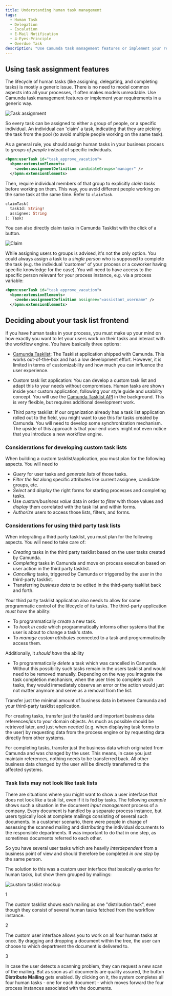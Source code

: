 ```yaml
---
title: Understanding human task management
tags:
  - Human Task
  - Delegation
  - Escalation
  - E-Mail Notification
  - 4-Eyes-Principle
  - Overdue Task
description: "Use Camunda task management features or implement your requirements in a generic way for readable models."
---
```


## Using task assignment features

The lifecycle of human tasks (like assigning, delegating, and completing tasks) is mostly a generic issue. There is no need to model common aspects into all your processes, if often makes models unreadable. Use Camunda task management features or implement your requirements in a generic way.

![Task assignment](understanding-human-tasks-management-assets/human-tasks.png)

So every task can be assigned to either a group of people, or a specific individual. An individual can 'claim' a task, indicating that they are picking the task from the pool (to avoid multiple people working on the same task).

As a general rule, you should assign human tasks in your business process to _groups of people_ instead of specific individuals.

```xml
<bpmn:userTask id="task_approve_vacation">
  <bpmn:extensionElements>
    <zeebe:assignmentDefinition candidateGroups="manager" />
  </bpmn:extensionElements>
```

Then, require individual members of that group to explicitly _claim tasks_ before working on them. This way, you avoid different people working on the same task at the same time. Refer to `claimTask`.

<!--- To rework. --->

```graphql
claimTask(
  taskId: String!
  assignee: String
): Task!
```

You can also directly claim tasks in Camunda Tasklist with the click of a button.

![Claim](understanding-human-tasks-management-assets/claim.png)

While assigning users to groups is advised, it's not the only option. You could always assign a task to a _single person_ who is supposed to complete the task (e.g. the individual 'customer' of your process or a coworker having specific knowledge for the case). You will need to have access to the specific person relevant for your process instance, e.g. via a process variable:

```xml
<bpmn:userTask id="task_approve_vacation">
  <bpmn:extensionElements>
    <zeebe:assignmentDefinition assignee="=assistant_username" />
  </bpmn:extensionElements>
```

## Deciding about your task list frontend

If you have human tasks in your process, you must make up your mind on how exactly you want to let your users work on their tasks and interact with the workflow engine. You have basically three options:

- [Camunda Tasklist](/docs/components/tasklist/introduction-to-tasklist/): The Tasklist application shipped with Camunda. This works out-of-the-box and has a low development effort. However, it is limited in terms of customizability and how much you can influence the user experience.

- Custom task list application: You can develop a custom task list and adapt this to your needs without compromises. Human tasks are shown inside your custom application, following your style guide and usability concept. You will use the [Camunda Tasklist API](/apis-tools/tasklist-api-rest/tasklist-api-rest-overview.md) in the background. This is very flexible, but requires additional development work.

- Third party tasklist: If our organization already has a task list application rolled out to the field, you might want to use this for tasks created by Camunda. You will need to develop some synchronization mechanism. The upside of this approach is that your end users might not even notice that you introduce a new workflow engine.

### Considerations for developing custom task lists

When building a custom tasklist/application, you must plan for the following aspects. You will need to

- _Query_ for user tasks and _generate lists_ of those tasks.
- _Filter the list_ along specific attributes like current assignee, candidate groups, etc.
- _Select_ and _display_ the right forms for starting processes and completing tasks.
- Use _custom/business value_ data in order to _filter_ with those values and _display_ them correlated with the task list and within forms.
- _Authorize_ users to access those lists, filters, and forms.

### Considerations for using third party task lists

When integrating a third party tasklist, you must plan for the following aspects. You will need to take care of:

- _Creating_ tasks in the third party tasklist based on the user tasks created by Camunda.
- _Completing_ tasks in Camunda and move on process execution based on user action in the third party tasklist.
- _Cancelling_ tasks, triggered by Camunda or triggered by the user in the third-party tasklist.
- Transferring _business data_ to be edited in the third-party tasklist back and forth.

Your third party tasklist application also needs to allow for some programmatic control of the lifecycle of its tasks. The third-party application _must have_ the ability:

- To programmatically _create_ a new task.
- To _hook in code_ which programmatically informs other systems that the user is about to change a task's state.
- To _manage custom attributes_ connected to a task and programmatically access them.

Additionally, it _should have_ the ability

- To programmatically _delete_ a task which was cancelled in Camunda. Without this possibility such tasks remain in the users tasklist and would need to be removed manually. Depending on the way you integrate the task completion mechanism, when the user tries to complete such tasks, they would immediately observe an error or the action would just not matter anymore and serve as a removal from the list.

Transfer just the minimal amount of business data in between Camunda and your third-party tasklist application.

For creating tasks, transfer just the taskId and important business data references/ids to your domain objects. As much as possible should be retrieved later, and just when needed (e.g. when displaying task forms to the user) by requesting data from the process engine or by requesting data directly from other systems.

For completing tasks, transfer just the business data which originated from Camunda and was changed by the user. This means, in case you just maintain references, nothing needs to be transferred back. All other business data changed by the user will be directly transferred to the affected systems.

### Task lists may not look like task lists

There are situations where you might want to show a user interface that does not look like a task list, even if it is fed by tasks. The following _example_ shows such a situation in the document _input management_ process of a company. Every document is handled by a separate process instance, but users typically look at complete mailings consisting of several such documents. In a customer scenario, there were people in charge of assessing the scanned mailing and distributing the individual documents to the responsible departments. It was important to do that in one step, as sometimes documents referred to each other.

So you have several user tasks which are heavily _interdependent_ from a business point of view and should therefore be completed _in one step_ by the same person.

The solution to this was a custom user interface that basically queries for human tasks, but show them grouped by mailings:

![custom tasklist mockup](understanding-human-tasks-management-assets/tasklist-mockup.png)

<span className="callout">1</span>

The custom tasklist shows each mailing as one "distribution task", even though they consist of several human tasks fetched from the workflow instance.

<span className="callout">2</span>

The custom user interface allows you to work on all four human tasks at once. By dragging and dropping a document within the tree, the user can choose to which department the document is delivered to.

<span className="callout">3</span>

In case the user detects a scanning problem, they can request a new scan of the mailing. But as soon
as all documents are quality assured, the button **Distribute Mailing** gets enabled. By clicking on it, the system completes all four human tasks - one for each document - which moves forward the four process instances associated with the documents.
